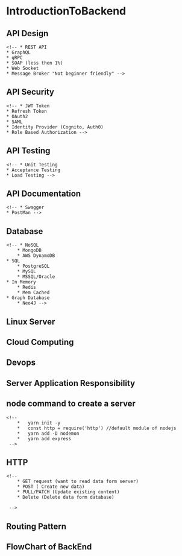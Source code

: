 # IntroductionToBackend

## API Design

    <!-- * REST API
    * GraphQL
    * gRPC
    * SOAP (less then 1%)
    * Web Socket
    * Message Broker "Not beginner friendly" -->

## API Security

    <!-- * JWT Token
    * Refresh Token
    * OAuth2
    * SAML
    * Identity Provider (Cognito, Auth0)
    * Role Based Authorization -->

## API Testing

    <!-- * Unit Testing
    * Acceptance Testing
    * Load Testing -->

## API Documentation

    <!-- * Swagger
    * PostMan -->

## Database

    <!-- * NoSQL
        * MongoDB
        * AWS DynamoDB
    * SQL
        * PostgreSQL
        * MySQL
        * MSSQL/Oracle
    * In Memory
        * Redis
        * Mem Cached
    * Graph Database
        * Neo4J -->

## Linux Server

## Cloud Computing

## Devops

<!-- most complicated work for a developer is analyze requirement and make a proper planning -->
<!-- SRS = Software Requirement Specification -->

## Server Application Responsibility

<!--
    * Listen Request
        * Always Same
    * Process
        * Algorithm
        * Data Structure
        * Database
        * Problem Solving
        * CRUD

    * Response
        * Always same
    -->

## node command to create a server

    <!--
        *   yarn init -y
        *   const http = require('http') //default module of nodejs
        *   yarn add -D nodemon
        *   yarn add express
     -->

## HTTP

    <!--
        * GET request (want to read data form server)
        * POST ( Create new data)
        * PULL/PATCH (Update existing content)
        * Delete (Delete data form database)

     -->

## Routing Pattern

<!--
        * GET Everything - /books
        * GET One Book - /books/bookId
        * POST new book - /books
        * Update book - /books/bookId
        * Delete book - /books/bookId
 -->

## FlowChart of BackEnd

<!-- REQUEST-> MIDDLEWARE(Logger,Body Parser, file parser, user ip,block ip, authentication, authorization, validation )->CONTROLLER(Business logic)->MIDDLEWARE(Error handler)-> RESPONSE -->
